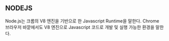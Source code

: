 ## NODEJS

Node.js는 크롬의 V8 엔진을 기반으로 한 Javascript Runtime을 말한다.
Chrome 브라우저 바깥에서도 V8 엔진으로 Javascript 코드로 개발 및 실행 가능한 환경을 말한다.
